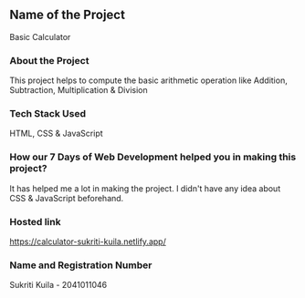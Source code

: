 ## Name of the Project 
Basic Calculator
### About the Project 
This project helps to compute the basic arithmetic operation like Addition, Subtraction, Multiplication & Division
### Tech Stack Used 
HTML, CSS & JavaScript
### How our 7 Days of Web Development helped you in making this project?
It has helped me a lot in making the project. I didn't have any idea about CSS & JavaScript beforehand. 
### Hosted link
https://calculator-sukriti-kuila.netlify.app/ 
### Name and Registration Number
Sukriti Kuila - 2041011046
